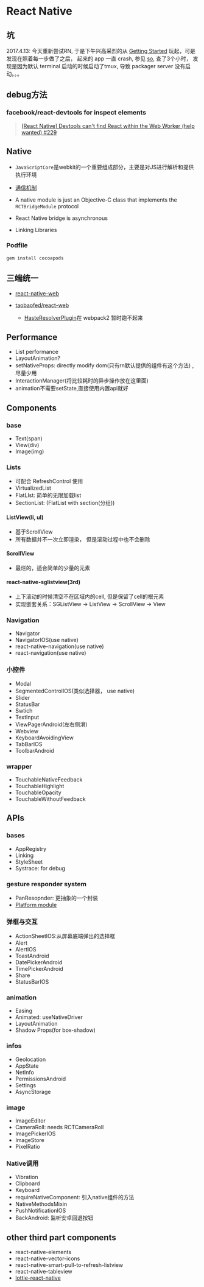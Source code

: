 # React Native

## 坑

2017.4.13: 今天重新尝试RN, 于是下午兴高采烈的从 [Getting Started](https://facebook.github.io/react-native/docs/getting-started.html) 玩起，可是发现在照着每一步做了之后， 起来的 app 一直 crash, 参见 [so](http://stackoverflow.com/questions/42610070/what-means-of-no-bundle-url-present-in-react-native),
查了3个小时， 发现是因为默认 terminal 启动的时候启动了tmux, 导致 packager server 没有启动。。。

## debug方法

### facebook/react-devtools for inspect elements

> [[React Native] Devtools can't find React within the Web Worker (help wanted) #229](https://github.com/facebook/react-devtools/issues/229#issuecomment-280081973)

## Native

* `JavaScriptCore`是webkit的一个重要组成部分，主要是对JS进行解析和提供执行环境
* [通信机制](http://blog.cnbang.net/tech/2698/)

* A native module is just an Objective-C class that implements the `RCTBridgeModule` protocol
* React Native bridge is asynchronous
* Linking Libraries

### Podfile

`gem install cocoapods`

## 三端统一

* [react-native-web](https://github.com/necolas/react-native-web)

* [taobaofed/react-web](https://github.com/taobaofed/react-web)
  * [HasteResolverPlugin](https://github.com/yuanyan/haste-resolver-webpack-plugin)在 webpack2 暂时跑不起来

## Performance

* List performance
* LayoutAnimation?
* setNativeProps: directly modify dom(只有rn默认提供的组件有这个方法) , 尽量少用
* InteractionManager(将比较耗时的异步操作放在这里面)
* animation不需要setState,直接使用内置api就好

## Components

### base

* Text(span)
* View(div)
* Image(img)

### Lists

* 可配合 RefreshControl 使用
* VirtualizedList
* FlatLIst: 简单的无限加载list
* SectionList: (FlatList with section(分组))

#### ListView(li, ul)

* 基于ScrollView
* 所有数据并不一次立即渲染， 但是滚动过程中也不会删除

#### ScrollView

* 最烂的，适合简单的少量的元素

#### react-native-sglistview(3rd)

* 上下滚动的时候清空不在区域内的cell, 但是保留了cell的根元素
* 实现嵌套关系：SGListView -> ListView -> ScrollView -> View

### Navigation

* Navigator
* NavigatorIOS(use native)
* react-native-navigation(use native)
* react-navigation(use native)

### 小控件

* Modal
* SegmentedControlIOS(类似选择器， use native)
* Slider
* StatusBar
* Swtich
* TextInput
* ViewPagerAndroid(左右侧滑)
* Webview
* KeyboardAvoidingView
* TabBarIOS
* ToolbarAndroid

### wrapper

* TouchableNativeFeedback
* TouchableHighlight
* TouchableOpacity
* TouchableWithoutFeedback

## APIs

### bases

* AppRegistry
* Linking
* StyleSheet
* Systrace: for debug

### gesture responder system

* PanResopnder: 更抽象的一个封装
* [Platform module](http://facebook.github.io/react-native/releases/0.43/docs/platform-specific-code.html#platform-module)

### 弹框与交互

* ActionSheetIOS:从屏幕底端弹出的选择框
* Alert
* AlertIOS
* ToastAndroid
* DatePickerAndroid
* TimePickerAndroid
* Share
* StatusBarIOS

### animation

* Easing
* Animated: useNativeDriver
* LayoutAnimation
* Shadow Props(for box-shadow)

### infos

* Geolocation
* AppState
* NetInfo
* PermissionsAndroid
* Settings
* AsyncStorage

### image

* ImageEditor
* CameraRoll: needs RCTCameraRoll
* ImagePickerIOS
* ImageStore
* PixelRatio

### Native调用

* Vibration
* Clipboard
* Keyboard
* requireNativeComponent: 引入native组件的方法
* NativeMethodsMixin
* PushNotificationIOS
* BackAndroid: 监听安卓回退按钮

## other third part components

* react-native-elements
* react-native-vector-icons
* react-native-smart-pull-to-refresh-listview
* react-native-tableview
* [lottie-react-native](https://github.com/airbnb/lottie-react-native)
